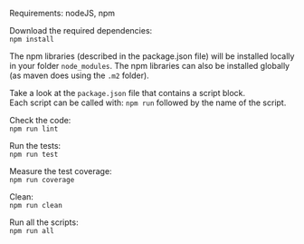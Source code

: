 
Requirements: nodeJS, npm

Download the required dependencies:<br/>
`npm install`

The npm libraries (described in the package.json file) will be installed locally in your folder `node_modules`.
The npm libraries can also be installed globally (as maven does using the `.m2` folder).

Take a look at the `package.json` file that contains a script block.<br/>
Each script can be called with: `npm run` followed by the name of the script.

Check the code:<br/>
`npm run lint`

Run the tests:<br/>
`npm run test`

Measure the test coverage:<br/>
`npm run coverage`

Clean:<br/>
`npm run clean`

Run all the scripts:<br/>
`npm run all`
